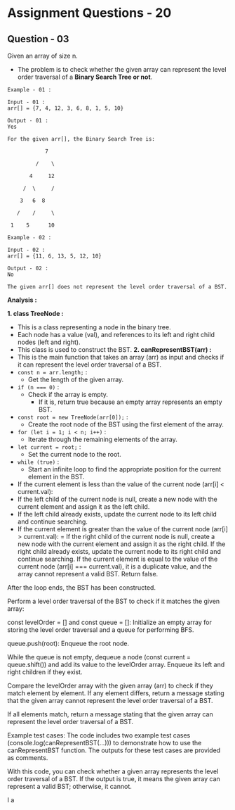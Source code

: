 # **Assignment Questions - 20**
## **Question - 03**

Given an array of size n. 
- The problem is to check whether the given array can represent the level order traversal of a **Binary Search Tree or not**.

```
Example - 01 :

Input - 01 : 
arr[] = {7, 4, 12, 3, 6, 8, 1, 5, 10}

Output - 01 : 
Yes

For the given arr[], the Binary Search Tree is:

            7

         /    \

       4     12

     /  \     /

    3   6  8

   /    /     \

 1    5      10
```

```
Example - 02 :

Input - 02 : 
arr[] = {11, 6, 13, 5, 12, 10}

Output - 02 : 
No

The given arr[] does not represent the level order traversal of a BST.
```


**Analysis :**

**1. class TreeNode :** 
  - This is a class representing a node in the binary tree. 
  - Each node has a value (val), and references to its left and right child nodes (left and right). 
  - This class is used to construct the BST.
**2. canRepresentBST(arr) :** 
  - This is the main function that takes an array (arr) as input and checks if it can represent the level order traversal of a BST.
  - ```const n = arr.length;``` :
    - Get the length of the given array.
  - ```if (n === 0)``` :
    - Check if the array is empty. 
      - If it is, return true because an empty array represents an empty BST.
  - ```const root = new TreeNode(arr[0]);``` : 
    - Create the root node of the BST using the first element of the array.
  - ```for (let i = 1; i < n; i++)``` : 
    - Iterate through the remaining elements of the array.
  - ```let current = root;``` : 
    - Set the current node to the root.
  - ```while (true)``` : 
    - Start an infinite loop to find the appropriate position for the current element in the BST.
  - If the current element is less than the value of the current node (arr[i] < current.val):
  - If the left child of the current node is null, create a new node with the current element and assign it as the left child.
  - If the left child already exists, update the current node to its left child and continue searching.
  - If the current element is greater than the value of the current node (arr[i] > current.val):
  = If the right child of the current node is null, create a new node with the current element and assign it as the right child.
If the right child already exists, update the current node to its right child and continue searching.
If the current element is equal to the value of the current node (arr[i] === current.val), it is a duplicate value, and the array cannot represent a valid BST. Return false.

After the loop ends, the BST has been constructed.

Perform a level order traversal of the BST to check if it matches the given array:

const levelOrder = [] and const queue = []: Initialize an empty array for storing the level order traversal and a queue for performing BFS.

queue.push(root): Enqueue the root node.

While the queue is not empty, dequeue a node (const current = queue.shift()) and add its value to the levelOrder array. Enqueue its left and right children if they exist.

Compare the levelOrder array with the given array (arr) to check if they match element by element. If any element differs, return a message stating that the given array cannot represent the level order traversal of a BST.

If all elements match, return a message stating that the given array can represent the level order traversal of a BST.

Example test cases: The code includes two example test cases (console.log(canRepresentBST(...))) to demonstrate how to use the canRepresentBST function. The outputs for these test cases are provided as comments.

With this code, you can check whether a given array represents the level order traversal of a BST. If the output is true, it means the given array can represent a valid BST; otherwise, it cannot.

I a